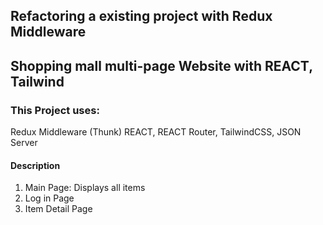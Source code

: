 ## Refactoring a existing project with Redux Middleware

## Shopping mall multi-page Website with REACT, Tailwind

### This Project uses:

Redux Middleware (Thunk)
REACT, REACT Router, TailwindCSS, JSON Server

#### Description

1. Main Page: Displays all items
2. Log in Page
3. Item Detail Page
